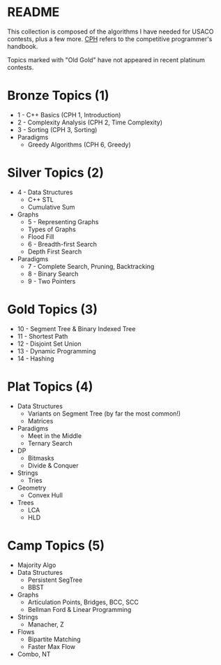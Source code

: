 # README

This collection is composed of the algorithms I have needed for USACO contests, plus a few more. [CPH](https://cses.fi/book.pdf) refers to the competitive programmer's handbook.

Topics marked with "Old Gold" have not appeared in recent platinum contests.

# Bronze Topics (1)
  * 1 - C++ Basics (CPH 1, Introduction)
  * 2 - Complexity Analysis (CPH 2, Time Complexity)
  * 3 - Sorting (CPH 3, Sorting)
  * Paradigms
    * Greedy Algorithms (CPH 6, Greedy)

# Silver Topics (2)

  * 4 - Data Structures
    * C++ STL
    * Cumulative Sum
  * Graphs
    * 5 - Representing Graphs
    * Types of Graphs 
    * Flood Fill
    * 6 - Breadth-first Search
    * Depth First Search
  * Paradigms
    * 7 - Complete Search, Pruning, Backtracking
    * 8 - Binary Search
    * 9 - Two Pointers 

# Gold Topics (3)

  * 10 - Segment Tree & Binary Indexed Tree
  * 11 - Shortest Path
  * 12 - Disjoint Set Union
  * 13 - Dynamic Programming
  * 14 - Hashing

# Plat Topics (4)

  * Data Structures
    * Variants on Segment Tree (by far the most common!)
    * Matrices
  * Paradigms
    * Meet in the Middle
    * Ternary Search
  * DP
    * Bitmasks
    * Divide & Conquer
  * Strings
    * Tries
  * Geometry
    * Convex Hull
  * Trees
    * LCA
    * HLD

# Camp Topics (5)

  * Majority Algo
  * Data Structures
    * Persistent SegTree
    * BBST
  * Graphs
    * Articulation Points, Bridges, BCC, SCC
    * Bellman Ford & Linear Programming
  * Strings
    * Manacher, Z
  * Flows
    * Bipartite Matching
    * Faster Max Flow
  * Combo, NT
